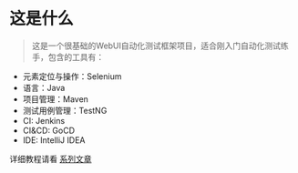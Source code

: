 # 这是什么

>这是一个很基础的WebUI自动化测试框架项目，适合刚入门自动化测试练手，包含的工具有：

- 元素定位与操作：Selenium
- 语言：Java
- 项目管理：Maven
- 测试用例管理：TestNG
- CI: Jenkins
- CI&CD: GoCD
- IDE: IntelliJ IDEA

详细教程请看 [系列文章](https://jmyblog.top/WebUI-AutoTest-Demo-1/)
